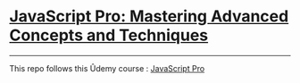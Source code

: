 # [JavaScript Pro: Mastering Advanced Concepts and Techniques](https://www.udemy.com/course/pro-javascript)

---

This repo follows this Ûdemy course : [JavaScript Pro](https://www.udemy.com/course/pro-javascript)